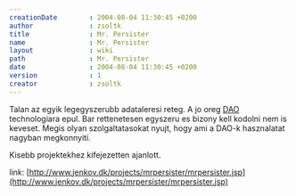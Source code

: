 ```yaml
---
creationDate        : 2004-08-04 11:30:45 +0200 
author              : zsoltk 
title               : Mr. Persister 
name                : Mr. Persister 
layout              : wiki 
path                : Mr. Persister 
date                : 2004-08-04 11:30:45 +0200 
version             : 1 
creator             : zsoltk 
---
```

Talan az egyik legegyszerubb adataleresi reteg. A jo oreg [DAO](DAO.html) technologiara epul. Bar rettenetesen egyszeru es bizony kell kodolni nem is keveset. Megis olyan szolgaltatasokat nyujt, hogy ami a DAO-k hasznalatat nagyban megkonnyiti.

Kisebb projektekhez kifejezetten ajanlott.

link: [http://www.jenkov.dk/projects/mrpersister/mrpersister.jsp](http://www.jenkov.dk/projects/mrpersister/mrpersister.jsp)
